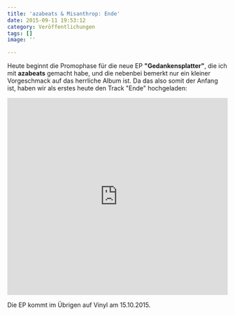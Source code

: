 ```yaml
---
title: 'azabeats & Misanthrop: Ende'
date: 2015-09-11 19:53:12
category: Veröffentlichungen
tags: []
image: ''

---
```


Heute beginnt die Promophase für die neue EP **"Gedankensplatter"**, die ich mit **azabeats** gemacht habe, und die nebenbei bemerkt nur ein kleiner Vorgeschmack auf das herrliche Album ist. Da das also somit der Anfang ist, haben wir als erstes heute den Track "Ende" hochgeladen:  
<iframe width="100%" height="450" scrolling="no" frameborder="no" src="https://w.soundcloud.com/player/?url=https%3A//api.soundcloud.com/tracks/223434324&auto\_play=false&hide\_related=false&show\_comments=true&show\_user=true&show\_reposts=false&visual=true"></iframe>
  
Die EP kommt im Übrigen auf Vinyl am 15.10.2015.
